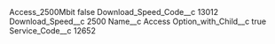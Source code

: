 <?xml version="1.0" encoding="UTF-8"?>
<CustomMetadata xmlns="http://soap.sforce.com/2006/04/metadata" xmlns:xsi="http://www.w3.org/2001/XMLSchema-instance" xmlns:xsd="http://www.w3.org/2001/XMLSchema">
    <label>Access_2500Mbit</label>
    <protected>false</protected>
    <values>
        <field>Download_Speed_Code__c</field>
        <value xsi:type="xsd:string">13012</value>
    </values>
    <values>
        <field>Download_Speed__c</field>
        <value xsi:type="xsd:string">2500</value>
    </values>
    <values>
        <field>Name__c</field>
        <value xsi:type="xsd:string">Access</value>
    </values>
    <values>
        <field>Option_with_Child__c</field>
        <value xsi:type="xsd:boolean">true</value>
    </values>
    <values>
        <field>Service_Code__c</field>
        <value xsi:type="xsd:string">12652</value>
    </values>
</CustomMetadata>

